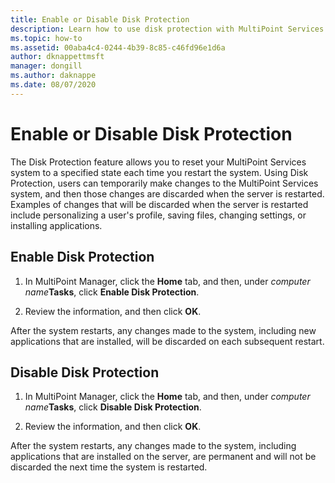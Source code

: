 ```yaml
---
title: Enable or Disable Disk Protection
description: Learn how to use disk protection with MultiPoint Services
ms.topic: how-to
ms.assetid: 00aba4c4-0244-4b39-8c85-c46fd96e1d6a
author: dknappettmsft
manager: dongill
ms.author: daknappe
ms.date: 08/07/2020
---
```

# Enable or Disable Disk Protection
The Disk Protection feature allows you to reset your MultiPoint Services system to a specified state each time you restart the system. Using Disk Protection, users can temporarily make changes to the MultiPoint Services system, and then those changes are discarded when the server is restarted. Examples of changes that will be discarded when the server is restarted include personalizing a user's profile, saving files, changing settings, or installing applications.

## Enable Disk Protection

1.  In MultiPoint Manager, click the **Home** tab, and then, under *computer name***Tasks**, click **Enable Disk Protection**.

2.  Review the information, and then click **OK**.

After the system restarts, any changes made to the system, including new applications that are installed, will be discarded on each subsequent restart.

## Disable Disk Protection

1.  In MultiPoint Manager, click the **Home** tab, and then, under *computer name***Tasks**, click **Disable Disk Protection**.

2.  Review the information, and then click **OK**.

After the system restarts, any changes made to the system, including applications that are installed on the server, are permanent and will not be discarded the next time the system is restarted.


